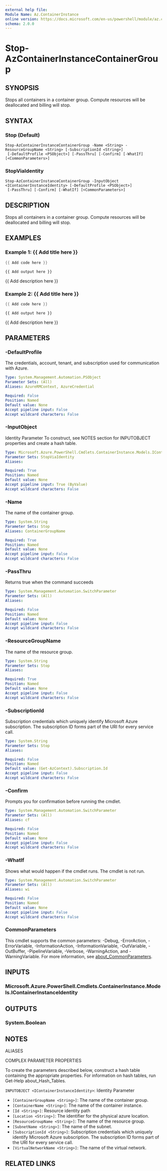 ```yaml
---
external help file:
Module Name: Az.ContainerInstance
online version: https://docs.microsoft.com/en-us/powershell/module/az.containerinstance/stop-azcontainerinstancecontainergroup
schema: 2.0.0
---
```


# Stop-AzContainerInstanceContainerGroup

## SYNOPSIS
Stops all containers in a container group.
Compute resources will be deallocated and billing will stop.

## SYNTAX

### Stop (Default)
```
Stop-AzContainerInstanceContainerGroup -Name <String> -ResourceGroupName <String> [-SubscriptionId <String>]
 [-DefaultProfile <PSObject>] [-PassThru] [-Confirm] [-WhatIf] [<CommonParameters>]
```

### StopViaIdentity
```
Stop-AzContainerInstanceContainerGroup -InputObject <IContainerInstanceIdentity> [-DefaultProfile <PSObject>]
 [-PassThru] [-Confirm] [-WhatIf] [<CommonParameters>]
```

## DESCRIPTION
Stops all containers in a container group.
Compute resources will be deallocated and billing will stop.

## EXAMPLES

### Example 1: {{ Add title here }}
```powershell
{{ Add code here }}
```

```output
{{ Add output here }}
```

{{ Add description here }}

### Example 2: {{ Add title here }}
```powershell
{{ Add code here }}
```

```output
{{ Add output here }}
```

{{ Add description here }}

## PARAMETERS

### -DefaultProfile
The credentials, account, tenant, and subscription used for communication with Azure.

```yaml
Type: System.Management.Automation.PSObject
Parameter Sets: (All)
Aliases: AzureRMContext, AzureCredential

Required: False
Position: Named
Default value: None
Accept pipeline input: False
Accept wildcard characters: False
```

### -InputObject
Identity Parameter
To construct, see NOTES section for INPUTOBJECT properties and create a hash table.

```yaml
Type: Microsoft.Azure.PowerShell.Cmdlets.ContainerInstance.Models.IContainerInstanceIdentity
Parameter Sets: StopViaIdentity
Aliases:

Required: True
Position: Named
Default value: None
Accept pipeline input: True (ByValue)
Accept wildcard characters: False
```

### -Name
The name of the container group.

```yaml
Type: System.String
Parameter Sets: Stop
Aliases: ContainerGroupName

Required: True
Position: Named
Default value: None
Accept pipeline input: False
Accept wildcard characters: False
```

### -PassThru
Returns true when the command succeeds

```yaml
Type: System.Management.Automation.SwitchParameter
Parameter Sets: (All)
Aliases:

Required: False
Position: Named
Default value: None
Accept pipeline input: False
Accept wildcard characters: False
```

### -ResourceGroupName
The name of the resource group.

```yaml
Type: System.String
Parameter Sets: Stop
Aliases:

Required: True
Position: Named
Default value: None
Accept pipeline input: False
Accept wildcard characters: False
```

### -SubscriptionId
Subscription credentials which uniquely identify Microsoft Azure subscription.
The subscription ID forms part of the URI for every service call.

```yaml
Type: System.String
Parameter Sets: Stop
Aliases:

Required: False
Position: Named
Default value: (Get-AzContext).Subscription.Id
Accept pipeline input: False
Accept wildcard characters: False
```

### -Confirm
Prompts you for confirmation before running the cmdlet.

```yaml
Type: System.Management.Automation.SwitchParameter
Parameter Sets: (All)
Aliases: cf

Required: False
Position: Named
Default value: None
Accept pipeline input: False
Accept wildcard characters: False
```

### -WhatIf
Shows what would happen if the cmdlet runs.
The cmdlet is not run.

```yaml
Type: System.Management.Automation.SwitchParameter
Parameter Sets: (All)
Aliases: wi

Required: False
Position: Named
Default value: None
Accept pipeline input: False
Accept wildcard characters: False
```

### CommonParameters
This cmdlet supports the common parameters: -Debug, -ErrorAction, -ErrorVariable, -InformationAction, -InformationVariable, -OutVariable, -OutBuffer, -PipelineVariable, -Verbose, -WarningAction, and -WarningVariable. For more information, see [about_CommonParameters](http://go.microsoft.com/fwlink/?LinkID=113216).

## INPUTS

### Microsoft.Azure.PowerShell.Cmdlets.ContainerInstance.Models.IContainerInstanceIdentity

## OUTPUTS

### System.Boolean

## NOTES

ALIASES

COMPLEX PARAMETER PROPERTIES

To create the parameters described below, construct a hash table containing the appropriate properties. For information on hash tables, run Get-Help about_Hash_Tables.


`INPUTOBJECT <IContainerInstanceIdentity>`: Identity Parameter
  - `[ContainerGroupName <String>]`: The name of the container group.
  - `[ContainerName <String>]`: The name of the container instance.
  - `[Id <String>]`: Resource identity path
  - `[Location <String>]`: The identifier for the physical azure location.
  - `[ResourceGroupName <String>]`: The name of the resource group.
  - `[SubnetName <String>]`: The name of the subnet.
  - `[SubscriptionId <String>]`: Subscription credentials which uniquely identify Microsoft Azure subscription. The subscription ID forms part of the URI for every service call.
  - `[VirtualNetworkName <String>]`: The name of the virtual network.

## RELATED LINKS

